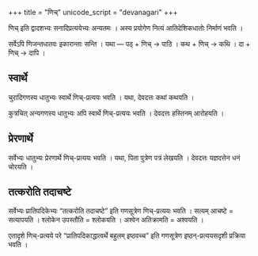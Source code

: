 +++
title = "णिच्"
unicode_script = "devanagari"
+++

णिच् इति द्वादशभ्यः सनादिप्रत्ययेभ्यः अन्यतमः । अस्य प्रयोगेण नित्यं आतिदेशिकधातोः निर्माणं भवति ।

सर्वेऽपि णिजन्तधातवः इकारान्ताः सन्ति । यथा — पठ् + णिच् → पाठि । कथ + णिच् → कथि । दा + णिच् → दापि ।


## स्वार्थे
चुरादिगणस्य धातुभ्यः स्वार्थे णिच्-प्रत्ययः भवति । यथा, देवदत्तः कथां कथयति ।

कुत्रचित् अन्यगणस्य धातुभ्यः अपि स्वार्थे णिच्-प्रत्ययः भवति । देवदत्तः हस्तिनम् आरोहयति ।

## प्रेरणार्थे
सर्वेभ्यः धातुभ्यः प्रेरणार्थे णिच्-प्रत्ययः भवति । यथा, पिता पुत्रेण पत्रं लेखयति । देवदत्तः यज्ञदत्तेन धनं चोरयति ।

## तत्करोति तदाचष्टे
सर्वेभ्यः प्रातिपदिकेभ्यः “तत्करोति तदाचष्टे” इति गणसूत्रेण णिच्-प्रत्ययः भवति ।  सत्यम् आचष्टे = सत्यापयति । श्लोकेन उपस्तौति = श्लोकयति । अश्वेन अतिक्रामति = अश्वयति । 
  
एतादृशे णिच्-प्रत्यये परे “प्रातिपदिकाद्धात्वर्थे बहुलम् इष्ठवच्च” इति गणसूत्रेण इष्ठन्-प्रत्ययसदृशी प्रक्रिया भवति । 
